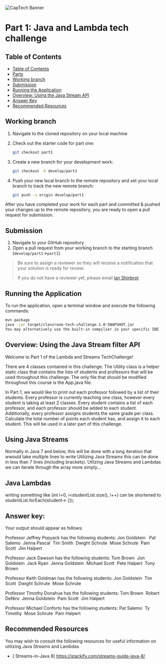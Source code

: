 ![CapTech Banner](https://github.com/captechconsulting/springboot-techchallenge/blob/part0/src/main/resources/images/CaptechLogo.png)

# Part 1: Java and Lambda tech challenge

## Table of Contents

- [Table of Contents](#table-of-contents)
- [Parts](#parts)
- [Working branch](#working-branch)
- [Submission](#submission)
- [Running the Application](#running-the-application)
- [Overview: Using the Java Stream API](#Using-the-Java-Stream-filter-API)
- [Answer Key](#answer-key)
- [Recommended Resources](#recommended-resources)


## Working branch

1. Navigate to the cloned repository on your local machine
1. Check out the starter code for part one:

    ```bash
    git checkout part1
    ```

1. Create a new branch for your development work:

    ```bash
    git checkout -b develop/part1
    ```

1. Push your new local branch to the remote repository and set your local branch to track the new remote branch:

    ```bash
    git push -u origin develop/part1
    ```

After you have completed your work for each part and committed & pushed your changes up to the remote repository, you
are ready to open a pull request for submission.

## Submission

1. Navigate to your GitHub repository
1. Open a pull request from your working branch to the starting branch (`develop/part1`&rarr;`part1`).

> Be sure to assign a reviewer so they will receive a notification that your solution is ready for review.
>
> If you do not have a reviewer yet, please email [Ian Shinbrot](mailto:ishinbrot@captechconsulting.com)


## Running the Application

To run the application, open a terminal window and execute the following commands:

```bash
mvn package
java -jar target/classroom-tech-challenge-1.0-SNAPSHOT.jar
You may alternatively use the built-in compilier in your specific IDE
```


## Overview: Using the Java Stream filter API

Welcome to Part 1 of the Lambda and Streams TechChallenge!

There are 4 classes contained in this challenge. The Utility class is a helper static class that contains the lists of students and professors that will be used throughout this challenge.
The only file that should be modified throughout this course is the App.java file.

In Part 1, we would like to print out each professor followed by a list of their students.
Every professor is currently teaching one class, however every student is taking at least 2 classes.
Every student contains a list of each professor, and each professor should be added to each student.
Additionally, every professor assigns students the same grade per class.
Calculate the total number of points each student has, and assign it to each student. This will be used in a later part of this challenge.

## Using Java Streams
Normally in Java 7 and below, this will be done with a long iteration that wwould take multiple lines to write
Utilizing Java Streams this can be done in less than 7 lines (including brackets).
Utilzing Java Streams and Lambdas we can iterate through the array more simply...

## Java Lambdas 
writing something like (int i=0, i<studentList.size(), i++)
can be shortened to studentList.forEach(student-> {});


## Answer key:
Your output should appear as follows:

Professor Jeffrey Popyack has the following students: Jon Goldstein &nbsp;
Pat Salemo&nbsp;
Jenna Pascal&nbsp;
Tim Smith&nbsp;
Dwight Schrute&nbsp;
Mose Schrute&nbsp;
Pam Scott&nbsp;
Jim Halpert&nbsp;

Professor Jack Dawson has the following students: Tom Brown&nbsp;
Jon Goldstein&nbsp;
Jack Ryan&nbsp;
Jenna Goldstein&nbsp;
Michael Scott&nbsp;
Pete Halpert&nbsp;
Tony Brown&nbsp;

Professor Keith Goldman has the following students: Jon Goldstein&nbsp;
Tim Scott&nbsp;
Dwight Schrute&nbsp;
Mose Schrute&nbsp;

Professor Timothy Donahue has the following students: Tom Brown&nbsp;
Robert DeNiro&nbsp;
Jenna Goldstein&nbsp;
Pam Scott&nbsp;
Jim Halpert&nbsp;

Professor Michael Conforto has the following students: Pat Salemo&nbsp;
Ty Timothy&nbsp;
Mose Schrute&nbsp;
Pam Halpert&nbsp;

## Recommended Resources

You may wish to consult the following resources for useful information on utilizing Java Streams and Lambdas

 - [ Streams-in-Java 8] https://stackify.com/streams-guide-java-8/
